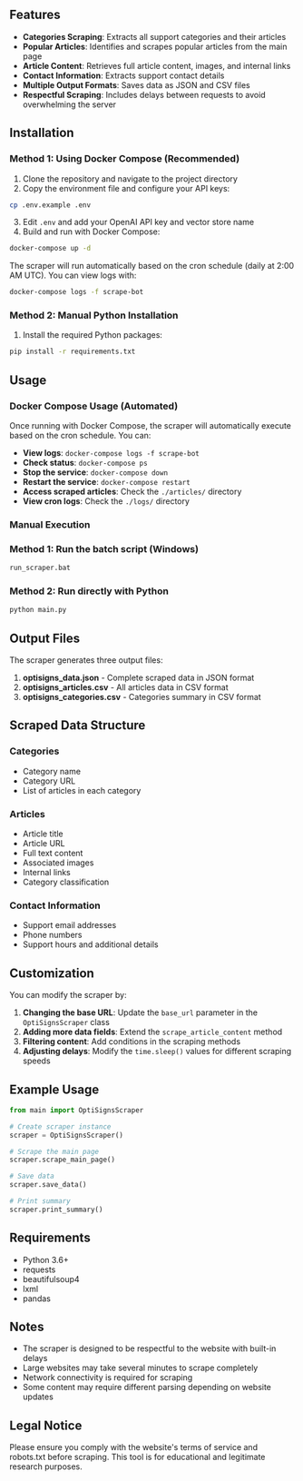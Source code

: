 ## Features

- **Categories Scraping**: Extracts all support categories and their articles
- **Popular Articles**: Identifies and scrapes popular articles from the main page
- **Article Content**: Retrieves full article content, images, and internal links
- **Contact Information**: Extracts support contact details
- **Multiple Output Formats**: Saves data as JSON and CSV files
- **Respectful Scraping**: Includes delays between requests to avoid overwhelming the server

## Installation

### Method 1: Using Docker Compose (Recommended)

1. Clone the repository and navigate to the project directory
2. Copy the environment file and configure your API keys:
```bash
cp .env.example .env
```
3. Edit `.env` and add your OpenAI API key and vector store name
4. Build and run with Docker Compose:
```bash
docker-compose up -d
```

The scraper will run automatically based on the cron schedule (daily at 2:00 AM UTC). You can view logs with:
```bash
docker-compose logs -f scrape-bot
```

### Method 2: Manual Python Installation

1. Install the required Python packages:
```bash
pip install -r requirements.txt
```

## Usage

### Docker Compose Usage (Automated)

Once running with Docker Compose, the scraper will automatically execute based on the cron schedule. You can:

- **View logs**: `docker-compose logs -f scrape-bot`
- **Check status**: `docker-compose ps`
- **Stop the service**: `docker-compose down`
- **Restart the service**: `docker-compose restart`
- **Access scraped articles**: Check the `./articles/` directory
- **View cron logs**: Check the `./logs/` directory

### Manual Execution

### Method 1: Run the batch script (Windows)
```bash
run_scraper.bat
```

### Method 2: Run directly with Python
```bash
python main.py
```

## Output Files

The scraper generates three output files:

1. **optisigns_data.json** - Complete scraped data in JSON format
2. **optisigns_articles.csv** - All articles data in CSV format
3. **optisigns_categories.csv** - Categories summary in CSV format

## Scraped Data Structure

### Categories
- Category name
- Category URL
- List of articles in each category

### Articles
- Article title
- Article URL
- Full text content
- Associated images
- Internal links
- Category classification

### Contact Information
- Support email addresses
- Phone numbers
- Support hours and additional details

## Customization

You can modify the scraper by:

1. **Changing the base URL**: Update the `base_url` parameter in the `OptiSignsScraper` class
2. **Adding more data fields**: Extend the `scrape_article_content` method
3. **Filtering content**: Add conditions in the scraping methods
4. **Adjusting delays**: Modify the `time.sleep()` values for different scraping speeds

## Example Usage

```python
from main import OptiSignsScraper

# Create scraper instance
scraper = OptiSignsScraper()

# Scrape the main page
scraper.scrape_main_page()

# Save data
scraper.save_data()

# Print summary
scraper.print_summary()
```

## Requirements

- Python 3.6+
- requests
- beautifulsoup4
- lxml
- pandas

## Notes

- The scraper is designed to be respectful to the website with built-in delays
- Large websites may take several minutes to scrape completely
- Network connectivity is required for scraping
- Some content may require different parsing depending on website updates

## Legal Notice

Please ensure you comply with the website's terms of service and robots.txt before scraping. This tool is for educational and legitimate research purposes.
